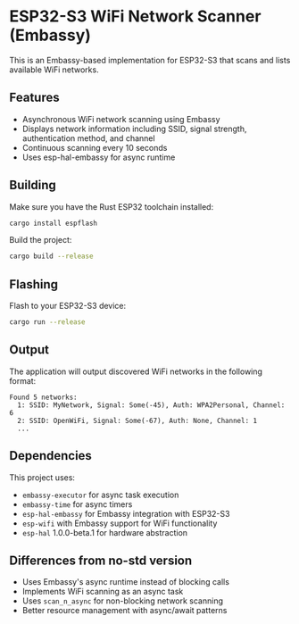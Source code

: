 # ESP32-S3 WiFi Network Scanner (Embassy)

This is an Embassy-based implementation for ESP32-S3 that scans and lists available WiFi networks.

## Features

- Asynchronous WiFi network scanning using Embassy
- Displays network information including SSID, signal strength, authentication method, and channel
- Continuous scanning every 10 seconds
- Uses esp-hal-embassy for async runtime

## Building

Make sure you have the Rust ESP32 toolchain installed:

```bash
cargo install espflash
```

Build the project:

```bash
cargo build --release
```

## Flashing

Flash to your ESP32-S3 device:

```bash
cargo run --release
```

## Output

The application will output discovered WiFi networks in the following format:

```
Found 5 networks:
  1: SSID: MyNetwork, Signal: Some(-45), Auth: WPA2Personal, Channel: 6
  2: SSID: OpenWiFi, Signal: Some(-67), Auth: None, Channel: 1
  ...
```

## Dependencies

This project uses:
- `embassy-executor` for async task execution
- `embassy-time` for async timers
- `esp-hal-embassy` for Embassy integration with ESP32-S3
- `esp-wifi` with Embassy support for WiFi functionality
- `esp-hal` 1.0.0-beta.1 for hardware abstraction

## Differences from no-std version

- Uses Embassy's async runtime instead of blocking calls
- Implements WiFi scanning as an async task
- Uses `scan_n_async` for non-blocking network scanning
- Better resource management with async/await patterns
